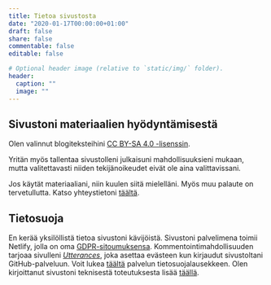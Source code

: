 ```yaml
---
title: Tietoa sivustosta
date: "2020-01-17T00:00:00+01:00"
draft: false
share: false
commentable: false
editable: false

# Optional header image (relative to `static/img/` folder).
header:
  caption: ""
  image: ""
---
```


## Sivustoni materiaalien hyödyntämisestä

Olen valinnut blogiteksteihini [CC BY-SA 4.0 -lisenssin](https://creativecommons.org/licenses/by-sa/4.0/deed.fi).

Yritän myös tallentaa sivustolleni julkaisuni mahdollisuuksieni mukaan, mutta valitettavasti niiden tekijänoikeudet eivät ole aina valittavissani.

Jos käytät materiaaliani, niin kuulen siitä mielelläni. Myös muu palaute on tervetullutta. Katso yhteystietoni [täältä](/fi/#contact).

## Tietosuoja

En kerää yksilöllistä tietoa sivustoni kävijöistä. Sivustoni palvelimena toimii Netlify, jolla on oma [GDPR-sitoumuksensa](https://www.netlify.com/gdpr-ccpa). Kommentointimahdollisuuden tarjoaa sivulleni [*Utterances*](https://utteranc.es/), joka asettaa evästeen kun kirjaudut sivustoltani GitHub-palveluun. Voit lukea [täältä](https://github.com/utterance/utterances/blob/master/PRIVACY-POLICY.md) palvelun tietosuojalausekkeen. Olen kirjoittanut sivustoni teknisestä toteutuksesta lisää [täällä](/fi/post/omat-kotisivut).